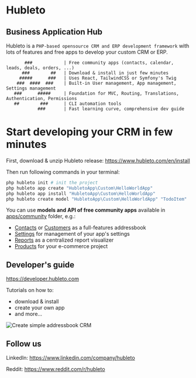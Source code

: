 # Hubleto
## Business Application Hub

Hubleto is a `PHP-based opensource CRM and ERP development framework` with lots of features and free apps to develop your custom CRM or ERP.

```
       ###            | Free community apps (contacts, calendar, leads, deals, orders, ...)
      ###        ##   | Download & install in just few minutes
     #####      ###   | Uses React, TailwindCSS or Symfony's Twig
    ###  ####  ###    | Built-in User management, App management, Settings management
   ###      #####     | Foundation for MVC, Routing, Translations, Authentication, Permissions
   ##        ###      | CLI automation tools
            ###       | Fast learning curve, comprehensive dev guide
```

# Start developing your CRM in few minutes

First, download & unzip Hubleto release: https://www.hubleto.com/en/install

Then run following commands in your terminal:

```bash
php hubleto init # init the project
php hubleto app create "HubletoApp\Custom\HelloWorldApp"
php hubleto app install "HubletoApp\Custom\HelloWorldApp"
php hubleto create model "HubletoApp\Custom\HelloWorldApp" "TodoItem"
```

You can use **models and API of free community apps** available in [apps/community](apps/community) folder, e.g.:

  * [Contacts](apps/community/Contacts) or [Customers](apps/community/Customers) as a full-features addressbook
  * [Settings](apps/community/Settings) for management of your app's settings
  * [Reports](apps/community/Reports) as a centralized report visualizer
  * [Products](apps/community/Products) for your e-commerce project

## Developer's guide

https://developer.hubleto.com

Tutorials on how to:
  * download & install
  * create your own app
  * and more...

<img src="https://developer.hubleto.com/book/content/assets/images/create-simple-addressbook.gif" alt="Create simple addressbook CRM" />

## Follow us

LinkedIn: https://www.linkedin.com/company/hubleto

Reddit: https://www.reddit.com/r/hubleto
